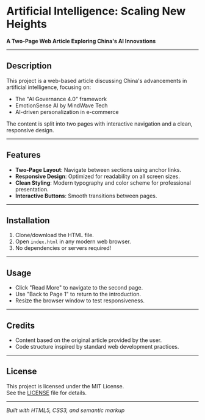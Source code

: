 # Artificial Intelligence: Scaling New Heights  
**A Two-Page Web Article Exploring China's AI Innovations**

---

## Description  
This project is a web-based article discussing China's advancements in artificial intelligence, focusing on:  
- The "AI Governance 4.0" framework  
- EmotionSense AI by MindWave Tech  
- AI-driven personalization in e-commerce  

The content is split into two pages with interactive navigation and a clean, responsive design.

---

## Features  
- **Two-Page Layout**: Navigate between sections using anchor links.  
- **Responsive Design**: Optimized for readability on all screen sizes.  
- **Clean Styling**: Modern typography and color scheme for professional presentation.  
- **Interactive Buttons**: Smooth transitions between pages.  

---

## Installation  
1. Clone/download the HTML file.  
2. Open `index.html` in any modern web browser.  
3. No dependencies or servers required!  

---

## Usage  
- Click "Read More" to navigate to the second page.  
- Use "Back to Page 1" to return to the introduction.  
- Resize the browser window to test responsiveness.  

---

## Credits  
- Content based on the original article provided by the user.  
- Code structure inspired by standard web development practices.  

---

## License  
This project is licensed under the MIT License.  
See the [LICENSE](LICENSE) file for details.  

---

*Built with HTML5, CSS3, and semantic markup*  
